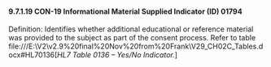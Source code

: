 #### 9.7.1.19 CON-19 Informational Material Supplied Indicator (ID) 01794

Definition: Identifies whether additional educational or reference material was provided to the subject as part of the consent process. Refer to table file:///E:\V2\v2.9%20final%20Nov%20from%20Frank\V29_CH02C_Tables.docx#HL70136[_HL7 Table 0136 – Yes/No Indicator._]
